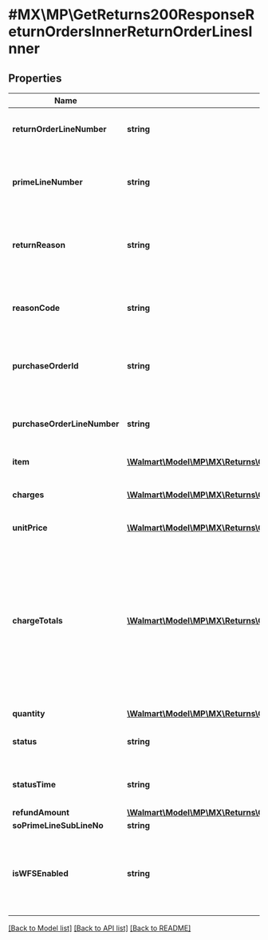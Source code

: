 # #MX\MP\GetReturns200ResponseReturnOrdersInnerReturnOrderLinesInner

## Properties

Name | Type | Description | Notes
------------ | ------------- | ------------- | -------------
**returnOrderLineNumber** | **string** | The returns order line number for that return | [optional]
**primeLineNumber** | **string** | The purchase order line number for the return created | [optional]
**returnReason** | **string** | Gives the reason that was selected during the return creation. | [optional]
**reasonCode** | **string** | Gives the return reason code associated with returnReason | [optional]
**purchaseOrderId** | **string** | The purchase order ID for the return created | [optional]
**purchaseOrderLineNumber** | **string** | The purchase order line number for the return created | [optional]
**item** | [**\Walmart\Model\MP\MX\Returns\GetReturns200ResponseReturnOrdersInnerReturnOrderLinesInnerItem**](GetReturns200ResponseReturnOrdersInnerReturnOrderLinesInnerItem.md) |  | [optional]
**charges** | [**\Walmart\Model\MP\MX\Returns\GetReturns200ResponseReturnOrdersInnerReturnOrderLinesInnerChargesInner[]**](GetReturns200ResponseReturnOrdersInnerReturnOrderLinesInnerChargesInner.md) | Information relating to the charge for the orderLine | [optional]
**unitPrice** | [**\Walmart\Model\MP\MX\Returns\GetReturns200ResponseReturnOrdersInnerReturnOrderLinesInnerUnitPrice**](GetReturns200ResponseReturnOrdersInnerReturnOrderLinesInnerUnitPrice.md) |  | [optional]
**chargeTotals** | [**\Walmart\Model\MP\MX\Returns\GetReturns200ResponseReturnOrdersInnerReturnOrderLinesInnerChargeTotalsInner[]**](GetReturns200ResponseReturnOrdersInnerReturnOrderLinesInnerChargeTotalsInner.md) | Contains name value pairs of calculated charges for the line. Eg: if order line has 3 Qty, this will have a shipping charge = 3 * shipping charge per unit (This is present in the line level charges). | [optional]
**quantity** | [**\Walmart\Model\MP\MX\Returns\GetReturns200ResponseReturnOrdersInnerReturnOrderLinesInnerQuantity**](GetReturns200ResponseReturnOrdersInnerReturnOrderLinesInnerQuantity.md) |  | [optional]
**status** | **string** | Current status of return. (e.g., 'INITIATED') | [optional]
**statusTime** | **string** | Timestamp of listed status change | [optional]
**refundAmount** | [**\Walmart\Model\MP\MX\Returns\GetReturns200ResponseReturnOrdersInnerReturnOrderLinesInnerRefundAmount**](GetReturns200ResponseReturnOrdersInnerReturnOrderLinesInnerRefundAmount.md) |  | [optional]
**soPrimeLineSubLineNo** | **string** |  | [optional]
**isWFSEnabled** | **string** | Determines Walmart Fulfilled vs Seller Fulfilled returns. Valid values are: Y, N | [optional]


[[Back to Model list]](../) [[Back to API list]](../../Api/MX/MP) [[Back to README]](../../README.md)
